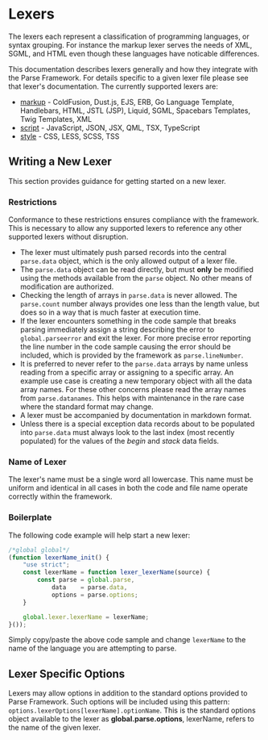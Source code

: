 
# Lexers
The lexers each represent a classification of programming languages, or syntax grouping.  For instance the markup lexer serves the needs of XML, SGML, and HTML even though these languages have noticable differences.

This documentation describes lexers generally and how they integrate with the Parse Framework.  For details specific to a given lexer file please see that lexer's documentation.  The currently supported lexers are:

* [markup](markup.md) - ColdFusion, Dust.js, EJS, ERB, Go Language Template, Handlebars, HTML, JSTL (JSP), Liquid, SGML, Spacebars Templates, Twig Templates, XML
* [script](script.md) - JavaScript, JSON, JSX, QML, TSX, TypeScript
* [style](style.md) - CSS, LESS, SCSS, TSS

## Writing a New Lexer
This section provides guidance for getting started on a new lexer.

### Restrictions
Conformance to these restrictions ensures compliance with the framework.  This is necessary to allow any supported lexers to reference any other supported lexers without disruption.

* The lexer must ultimately push parsed records into the central `parse.data` object, which is the only allowed output of a lexer file.
* The `parse.data` object can be read directly, but must **only** be modified using the methods available from the `parse` object.  No other means of modification are authorized.
* Checking the length of arrays in `parse.data` is never allowed.  The `parse.count` number always provides one less than the length value, but does so in a way that is much faster at execution time.
* If the lexer encounters something in the code sample that breaks parsing immediately assign a string describing the error to `global.parseerror` and exit the lexer.  For more precise error reporting the line number in the code sample causing the error should be included, which is provided by the framework as `parse.lineNumber`.
* It is preferred to never refer to the `parse.data` arrays by name unless reading from a specific array or assigning to a specific array.  An example use case is creating a new temporary object with all the data array names.  For these other concerns please read the array names from `parse.datanames`.  This helps with maintenance in the rare case where the standard format may change.
* A lexer must be accompanied by documentation in markdown format.
* Unless there is a special exception data records about to be populated into `parse.data` must always look to the last index (most recently populated) for the values of the *begin* and *stack* data fields.

### Name of Lexer
The lexer's name must be a single word all lowercase. This name must be uniform and identical in all cases in both the code and file name operate correctly within the framework.

### Boilerplate
The following code example will help start a new lexer:

```javascript
/*global global*/
(function lexerName_init() {
    "use strict";
    const lexerName = function lexer_lexerName(source) {
        const parse = global.parse,
            data    = parse.data,
            options = parse.options;
    }

    global.lexer.lexerName = lexerName;
}());
```

Simply copy/paste the above code sample and change `lexerName` to the name of the language you are attempting to parse.

## Lexer Specific Options
Lexers may allow options in addition to the standard options provided to Parse Framework.  Such options will be included using this pattern: `options.lexerOptions[lexerName].optionName`.  This is the standard options object available to the lexer as **global.parse.options**, lexerName, refers to the name of the given lexer.